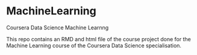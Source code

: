 # MachineLearning
Coursera Data Science Machine Learnng

This repo contains an RMD and html file of the course project done for the Machine Learning course of the Coursera Data Science specialisation.
